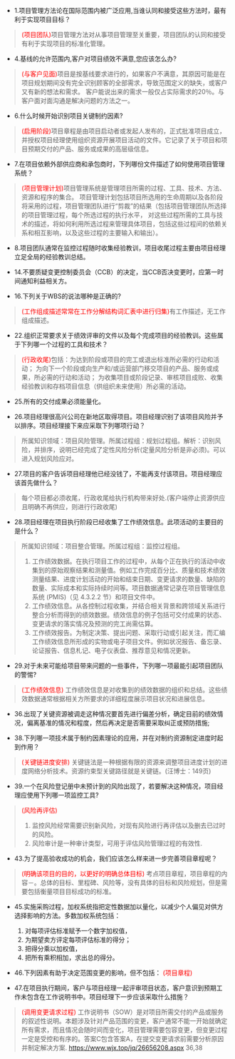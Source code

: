 * 1.项目管理方法论在国际范围内被广泛应用,当谁认同和接受这些方法时，最有利于实现项目目标？
> <font color=red>(项目团队)</font>项目管理方法对从事项目管理至关重要，项目团队的认同和接受有利于实现项目的标准化管理。


* 4.基线的允许范围内,客户对项目绩效不满意,您应该怎么办?
> <font color=red>(与客户见面)</font>项目是按基线要求进行的，如果客户不满意，其原因可能是在项目规划期间没有完全识别顾客的全部需求，导致范围定义的缺失，或客户又有新的想法和需求。
客户能说出来的需求一般仅占实际需求的20％。与客户面对面沟通是解决问题的方法之一。

* 6.什么时候开始识别项目关键制约因素?
> <font color=red>(启用阶段)</font>项目章程是由项目启动者或发起人发布的，正式批准项目成立，并授权项目经理使用组织资源开展项目活动的文件。它记录了关于项目和项目预期交付的产品、服务或成果的高层级信息。

* 7.在项目依赖外部供应商和承包商时，下列哪份文件描述了如何使用项目管理系统？
> <font color=red>(项目管理计划)</font>项目管理系统是管理项目所需的过程、工具、技术、方法、资源和程序的集合。
项目管理计划包括项目所选用的生命周期以及各阶段将采用的过程，项目管理团队进行“剪裁”的结果（包括项目管理团队所选择的项目管理过程，每个所选过程的执行水平，
对这些过程所需的工具与技术的描述，将如何利用所选过程来管理具体项目，包括这些过程间的依赖关系和相互影响，以及这些过程的主要输入和输出）。

* 8.项目团队通常在监控过程随时收集经验教训，项目收尾过程主要由项目经理立足全局的经验教训总结。

* 14.不要质疑变更控制委员会（CCB）的决定，当CCB否决变更时，应第一时间通知利益相关方。
* 16.下列关于WBS的说法哪种是正确的?
> <font color=red>(工作组成描述常常在工作分解结构词汇表中进行归集)</font>有工作描述，无工作组成描述。

* 22.组织正常要求关于绩效评审的文件以及每个完成项目的经验教训。这些属于下列哪一个过程的工具和技术？
> <font color=red>(行政收尾)</font>包括：为达到阶段或项目的完工或退出标准所必需的行动和活动；
> 为向下一个阶段或向生产和/或运营部门移交项目的产品、服务或成果，所必需的行动和活动；
> 为收集项目或阶段记录、审核项目成败、收集经验教训和存档项目信息（供组织未来使用）所必需的活动。

* 25.所有的交付成果必须能量化。

* 26.项目经理很高兴公司在新地区取得项目。项目经理识别了该项目风险并予以排序。项目经理接下来应采取下列哪项行动？
> 所属知识领域：项目风险管理。所属过程组：规划过程组。解析：识别风险，并排序，说明已经完成了定性风险分析(定量风险分析是非必须)。可以进入规划风险应对。

* 27.项目的客户告诉项目经理他已经没钱了，不能再支付该项目。项目经理应该首先做什么？
> 每个项目都必须收尾，行政收尾给执行机构带来好处.(客户端停止资源供应且明确不再供应，则进行行政收尾)

* 28.项目经理在项目执行阶段已经收集了工作绩效信息。此项活动的主要目的是什么？
>所属知识领域：项目整合管理。所属过程组：监控过程组。
> 1. 工作绩效数据。在执行项目工作的过程中，从每个正在执行的活动中收集到的原始观察结果和测量值。例如工作完成百分比、质量和技术绩效测量结果、进度计划活动的开始和结束日期、变更请求的数量、缺陷的数量、实际成本和实际持续时间等。项目数据通常记录在项目管理信息系统 (PMIS)（见 4.3.2.2 节）和项目文件中。  
> 2. 工作绩效信息。从各控制过程收集，并结合相关背景和跨领域关系进行整合分析而得到的绩效数据。绩效信息的例子包括可交付成果的状态、变更请求的落实情况及预测的完工尚需估算。  
> 3. 工作绩效报告。为制定决策、提出问题、采取行动或引起关注，而汇编工作绩效信息所形成的实物或电子项目文件。例如状况报告、备忘录、论证报告、信息札记、电子仪表盘、推荐意见和情况更新。  

* 29.对于未来可能给项目带来问题的一些事件，下列哪一项最能引起项目团队的警惕?
> <font color=red>(工作绩效信息)</font> 工作绩效信息是对收集到的绩效数据的组织和总结。这些绩效数据通常根据相关方所要求的详细程度展示项目状况和进展信息。

* 36.出现了关键资源被调走这种情况要首先进行偏差分析，确定目前的绩效情况，偏离基准的情况和程度，然后再决定是否需要采取纠正或预防措施;

* 38.下列哪一项技术属于制约因素理论的应用，并在对制约资源制定进度时起到作用？
> <font color=red>(关键链进度安排)</font> 关键链法是一种根据有限的资源来调整项目进度计划的进度网络分析技术。资源约束型关键路径就是关键链。(汪博士：149页)

* 39.一个在风险登记册中未预计到的风险出现了，若要解决这种情况，项目经理应使用下列哪一项监控工具?
> <font color=red>(风险再评估)</font>
> 1. 监控风险经常需要识别新风险，对现有风险进行再评估以及删去已过时的风险。
> 2. 风险审计是一种审计类型，可用于评估风险管理过程的有效性.

* 43.为了提高验收成功的机会，我们应该怎么样来进一步完善项目章程呢？
> <font color=red>(明确该项目的目的，以更好的明确总体目标)</font> 考点项目章程，项目章程的内容－。总体的目标、里程碑、风险等，没有具体的目标和风险规划，但是需要包括衡量项目目标成功的标准。

* 45.实施采购过程，加权系统指把定性数据加以量化，以减少个人偏见对供方选择影响的方法。多数加权系统包括：
  1. 对每项评估标准赋予一个数字加权值，
  2. 为期望卖方评定每项评估标准的得分；
  3. 把得分乘以加权值，
  4. 把所有乘积相加，求出总的得分。

* 46.下列因素有助于决定范围变更的影响，但不包括：
<font color=red>(项目章程)</font>

* 47.在项目执行期间，客户与项目经理一起评审项目状态，客户意识到预期工作未包含在工作说明书中。项目经理下一步应该采取什么措施？
> <font color=red>(调用变更请求过程)</font> 工作说明书（SOW）是对项目所需交付的产品或服务的叙述性说明。本题涉及针对产品范围的变更，客户通常不能一开始就确定所有需求，而且情况会随时间而变化，项目管理需要包容变更，但变更过程一定是受控和有序的。答案C包含答案A，在提交变更请求前需要分析原因并制定解决方案.
https://www.wjx.top/jq/26656208.aspx
36,38
